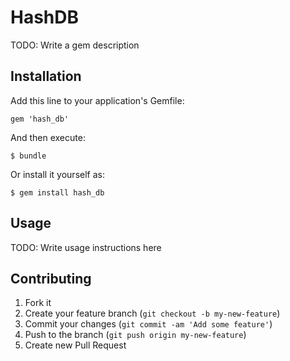 # HashDB

TODO: Write a gem description

## Installation

Add this line to your application's Gemfile:

    gem 'hash_db'

And then execute:

    $ bundle

Or install it yourself as:

    $ gem install hash_db

## Usage

TODO: Write usage instructions here

## Contributing

1. Fork it
2. Create your feature branch (`git checkout -b my-new-feature`)
3. Commit your changes (`git commit -am 'Add some feature'`)
4. Push to the branch (`git push origin my-new-feature`)
5. Create new Pull Request
